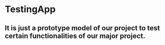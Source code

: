 # TestingApp
## It is just a prototype model of our project to test certain functionalities of our major project.
